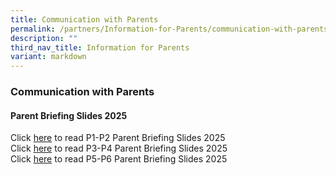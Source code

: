 ```yaml
---
title: Communication with Parents
permalink: /partners/Information-for-Parents/communication-with-parents/
description: ""
third_nav_title: Information for Parents
variant: markdown
---
```

### Communication with Parents

#### Parent Briefing Slides 2025
Click [here](https://drive.google.com/file/d/1bgGAdoWvfZU5lTLPC_MMfUgNl8UzpHnM/view?usp=sharing) to read P1-P2 Parent Briefing Slides 2025<br>
Click [here](https://drive.google.com/file/d/1V2G2PVaUrM4wmpiGL-uS5OPudccfrY7S/view?usp=sharing) to read P3-P4 Parent Briefing Slides 2025<br>
Click [here](https://drive.google.com/file/d/1s5e5PqfMoDta5DXdwgwFF1Wq4Mu8zLGL/view?usp=sharing) to read P5-P6 Parent Briefing Slides 2025<br>